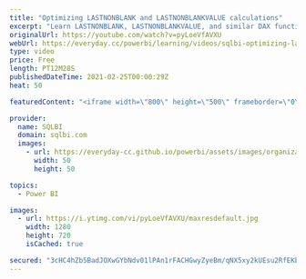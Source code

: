 ```yaml
---
title: "Optimizing LASTNONBLANK and LASTNONBLANKVALUE calculations"
excerpt: "Learn LASTNONBLANK, LASTNONBLANKVALUE, and similar DAX functions, including patterns for performance optimization. Article and download: https://sql.bi/626763/?aff=yt  How to learn DAX: https://www.sqlbi.com/guides/dax/?aff=yt The definitive guide to DAX: https://www.sqlbi.com/books/the-definitive-guide-to-dax-2nd-edition/?aff=yt"
originalUrl: https://youtube.com/watch?v=pyLoeVfAVXU
webUrl: https://everyday.cc/powerbi/learning/videos/sqlbi-optimizing-lastnonblank-and-lastnonblankvalue-calculations/
type: video
price: Free
length: PT12M28S
publishedDateTime: 2021-02-25T00:00:29Z
heat: 50

featuredContent: "<iframe width=\"800\" height=\"500\" frameborder=\"0\" src=\"https://www.youtube.com/embed/pyLoeVfAVXU\" allow=\"accelerometer; autoplay; encrypted-media; gyroscope; picture-in-picture\" allowfullscreen></iframe>"

provider:
  name: SQLBI
  domain: sqlbi.com
  images:
    - url: https://everyday-cc.github.io/powerbi/assets/images/organizations/sqlbi.com-50x50.jpg
      width: 50
      height: 50

topics:
  - Power BI

images:
  - url: https://i.ytimg.com/vi/pyLoeVfAVXU/maxresdefault.jpg
    width: 1280
    height: 720
    isCached: true

secured: "3cHC4hZb5BadJOXwGYbNdv01lPAn1rFACHGwyZyeBm/qNX5xy2kUEsu2RfEKbGg2KSZSz2NofP2lnn/c8EJLGRITehvk4D0Wsar/zu6Y6ir8Mo6D4cuQK43cWPaoAQX8WE9RcYxQ8fmISJ4XVm4AgZxvEkkdwyrxoYEB+yvROwyQZU7gqwReEMx8FqvFtyvyTtbjgBzVip82AXSk+ExB4yrmGErrPlPwHwTwKW+CQtfExw9r8BOs64UKF0UZTFebVPmqtJDw5IUXt8A8B4Gj3j3IuGrG5o2OB9uA6XVhc5BR9tLNLu2Uscxix7o46bH45jNkPZa2lwuET8SxD/Y5fP8b2gEkSqm6jpdDckyTPu2dTGCmOUn7Qr+uCJb70DUBc63sCUDO2AOSjdppyggBPm/dwgBe7WBV71kJGFmoO4E=;W0WeZdefPjbdxyy0d6dZpw=="
---
```


